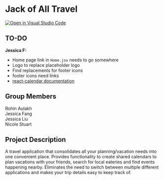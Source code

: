 # Jack of All Travel

[![Open in Visual Studio Code](https://classroom.github.com/assets/open-in-vscode-2e0aaae1b6195c2367325f4f02e2d04e9abb55f0b24a779b69b11b9e10269abc.svg)](https://classroom.github.com/online_ide?assignment_repo_id=17944443&assignment_repo_type=AssignmentRepo)

## TO-DO
**Jessica F:**<br>
- Home page link in ``Home.jsx`` needs to go somewhere
- Logo to replace placeholder logo
- Find replacements for footer icons
- footer icons need links
- [react-calendar documentation](https://www.npmjs.com/package/react-calendar)

## Group Members
Rohin Aulakh<br>
Jessica Fang<br>
Jessica Liu<br>
Nicole Stuart<br>

## Project Description
A travel application that consolidates all your planning/vacation needs into one convenient place. Provides functionality to create shared calendars to plan vacations with your friends, search for local eateries and find events happening nearby. Eliminates the need to switch between multiple different applications and makes your trip details easy to keep track of.

